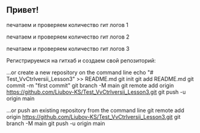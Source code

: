 ## Привет!

печатаем и проверяем количество гит логов 1

печатаем и проверяем количество гит логов 2

печатаем и проверяем количество гит логов 3

Регистрируемся на гитхаб и создаем свой репозиторий:

…or create a new repository on the command line
echo "# Test_VvCtrlversii_Lesson3" >> README.md
git init
git add README.md
git commit -m "first commit"
git branch -M main
git remote add origin https://github.com/Liubov-KS/Test_VvCtrlversii_Lesson3.git
git push -u origin main

…or push an existing repository from the command line
git remote add origin https://github.com/Liubov-KS/Test_VvCtrlversii_Lesson3.git
git branch -M main
git push -u origin main